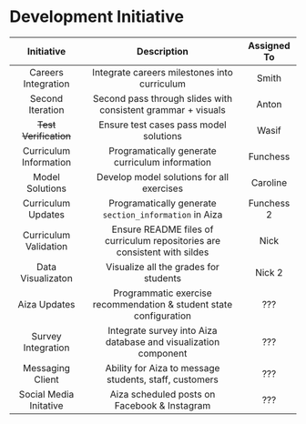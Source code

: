# Development Initiative

| Initiative | Description | Assigned To |
|:----------:|:-----------:|:-----------:|
| Careers Integration | Integrate careers milestones into curriculum | Smith |
| Second Iteration | Second pass through slides with consistent grammar + visuals | Anton |
| ~~Test Verification~~ | Ensure test cases pass model solutions | Wasif |
| Curriculum Information | Programatically generate curriculum information | Funchess |
| Model Solutions | Develop model solutions for all exercises | Caroline |
| Curriculum Updates | Programatically generate `section_information` in Aiza | Funchess 2 |
| Curriculum Validation | Ensure README files of curriculum repositories are consistent with sildes | Nick |
| Data Visualizaton | Visualize all the grades for students | Nick 2 |
| Aiza Updates | Programmatic exercise recommendation & student state configuration | ??? |
| Survey Integration | Integrate survey into Aiza database and visualization component | ??? |
| Messaging Client | Ability for Aiza to message students, staff, customers | ??? |
| Social Media Initative | Aiza scheduled posts on Facebook & Instagram | ??? |
